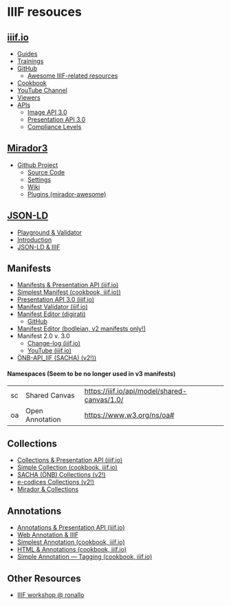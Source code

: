 # IIIF resouces

## [iiif.io](https://iiif.io)
- [Guides](https://iiif.io/guides/)
- [Trainings](https://training.iiif.io/)
- [GitHub](https://github.com/IIIF)
    - [Awesome IIIF-related resources ](https://github.com/IIIF/awesome-iiif)
- [Cookbook](https://iiif.io/api/cookbook/)
- [YouTube Channel](https://www.youtube.com/channel/UClcQIkLdYra7ZnOmMJnC5OA)
- [Viewers](https://iiif.io/get-started/iiif-viewers/)
- [APIs](https://iiif.io/api/index.html)
    - [Image API 3.0](https://iiif.io/api/image/3.0/)
    - [Presentation API 3.0](https://iiif.io/api/presentation/3.0/)
    - [Compliance Levels](https://iiif.io/api/image/3.0/compliance/)

## [Mirador3](https://projectmirador.org/)  
- [Github Project](https://github.com/ProjectMirador/)
    - [Source Code](https://github.com/ProjectMirador/mirador)  
    - [Settings](https://github.com/ProjectMirador/mirador/blob/master/src/config/settings.js)
    - [Wiki](https://github.com/ProjectMirador/mirador/wiki)  
    - [Plugins (mirador-awesome)](https://github.com/ProjectMirador/mirador-awesome)

## [JSON-LD](https://json-ld.org/)
- [Playground & Validator](https://json-ld.org/playground/)
- [Introduction](https://linkeddatatools.com/introduction-json-ld/)
- [JSON-LD & IIIF](https://iiif.io/api/annex/notes/jsonld/)

## Manifests
- [Manifests & Presentation API (iiif.io)](https://iiif.io/api/presentation/3.0/#52-manifest)
- [Simplest Manifest (cookbook, iiif.io))](https://iiif.io/api/cookbook/recipe/0001-mvm-image/)
- [Presentation API 3.0 (iiif.io)](https://iiif.io/api/presentation/3.0/)
- [Manifest Validator (iiif.io)](https://presentation-validator.iiif.io/)
- [Manifest Editor (digirati)](https://manifest-editor.digirati.services/)
    - [GitHub](https://github.com/digirati-co-uk/iiif-manifest-editor)
- [Manifest Editor (bodleian, v2 manifests only!)](https://github.com/bodleian/iiif-manifest-editor)
- Manifest 2.0 v. 3.0
    - [Change-log (iiif.io)](https://iiif.io/api/presentation/3.0/change-log/)
    - [YouTube (iiif.io)](https://www.youtube.com/watch?v=6pbpekgCddU)
- [ÖNB-API_IIF (SACHA) (v2!))](https://iiif.onb.ac.at/)
#### Namespaces (Seem to be no longer used in v3 manifests)
||||
|---|---|---|
| sc | Shared Canvas   | https://iiif.io/api/model/shared-canvas/1.0/ |
| oa | Open Annotation | https://www.w3.org/ns/oa# |


## Collections
- [Collections & Presentation API (iiif.io)](https://iiif.io/api/presentation/3.0/#51-collection)
- [Simple Collection (cookbook, iiif.io)](https://iiif.io/api/cookbook/recipe/0032-collection/)
- [SACHA (ÖNB) Collections (v2!)](https://iiif.onb.ac.at/gui/collection.html)
- [e-codices Collections (v2!)](https://www.e-codices.unifr.ch/metadata/iiif/collection.json)
- [Mirador & Collections](https://github.com/ProjectMirador/mirador/blob/master/src/config/settings.js)

## Annotations
- [Annotations & Presentation API (iiif.io)](https://iiif.io/api/presentation/3.0/#56-annotation)
- [Web Annotation & IIIF](https://iiif.io/api/annex/openannotation/)
- [Simplest Annotation (cookbook, iiif.io)](https://iiif.io/api/cookbook/recipe/0266-full-canvas-annotation/)
- [HTML & Annotations (cookbook, iiif.io)](https://iiif.io/api/cookbook/recipe/0019-html-in-annotations/)
- [Simple Annotation — Tagging (cookbook, iiif.io)](https://iiif.io/api/cookbook/recipe/0021-tagging/)

## Other Resources
- [IIIF workshop @ ronallo](http://ronallo.com/iiif-workshop-new/)